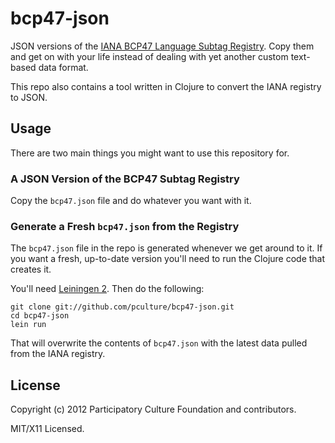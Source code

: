 bcp47-json
==========

JSON versions of the [IANA BCP47 Language Subtag Registry](reg).  Copy them and
get on with your life instead of dealing with yet another custom text-based data
format.

This repo also contains a tool written in Clojure to convert the IANA registry
to JSON.

[reg]: https://www.iana.org/assignments/language-subtag-registry

Usage
-----

There are two main things you might want to use this repository for.

### A JSON Version of the BCP47 Subtag Registry

Copy the `bcp47.json` file and do whatever you want with it.

### Generate a Fresh `bcp47.json` from the Registry

The `bcp47.json` file in the repo is generated whenever we get around to it.  If
you want a fresh, up-to-date version you'll need to run the Clojure code that
creates it.

You'll need [Leiningen 2][lein].  Then do the following:

    git clone git://github.com/pculture/bcp47-json.git
    cd bcp47-json
    lein run

That will overwrite the contents of `bcp47.json` with the latest data pulled
from the IANA registry.

[lein]: https://github.com/technomancy/leiningen

License
-------

Copyright (c) 2012 Participatory Culture Foundation and contributors.

MIT/X11 Licensed.
